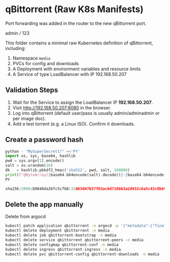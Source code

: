 # qBittorrent (Raw K8s Manifests)

Port forwarding was added in the router to the new qBittorrent port.

admin / 123

This folder contains a minimal raw Kubernetes definition of qBittorrent,
including:

1. Namespace `media`
2. PVCs for config and downloads
3. A Deployment with environment variables and resource limits
4. A Service of type LoadBalancer with IP 192.168.50.207

## Validation Steps

1. Wait for the Service to assign the LoadBalancer IP **192.168.50.207**.
2. Visit <http://192.168.50.207:8080> in the browser.
3. Log into qBittorrent (default user/pass is usually admin/adminadmin or per image doc).
4. Add a test torrent (e.g. a Linux ISO). Confirm it downloads.

## Create a password hash

```python
python - "MySuperSecret1!" <<'PY'
import os, sys, base64, hashlib
pwd = sys.argv[1].encode()
salt = os.urandom(16)
dk   = hashlib.pbkdf2_hmac('sha512', pwd, salt, 100000)
print(f'@ByteArray({base64.b64encode(salt).decode()}:{base64.b64encode(dk).decode()})')
PY

sha256:5000:b9040da26fc5cfb8:32d63d47b37f03ac6d716bb3a2d932c6a5c43c8b69215444e0588928fae9eae7
```

## Delete the app manually

Delete from argocd

```sh
kubectl patch application qbittorrent -n argocd -p '{"metadata":{"finalizers":[]}}' --type=merge
kubectl delete deployment qbittorrent -n media
kubectl delete job qbittorrent-bootstrap -n media
kubectl delete service qbittorrent qbittorrent-peers -n media
kubectl delete configmap qbittorrent-conf -n media
kubectl delete ingress qbittorrent-ingress -n media
kubectl delete pvc qbittorrent-config qbittorrent-downloads -n media
```

